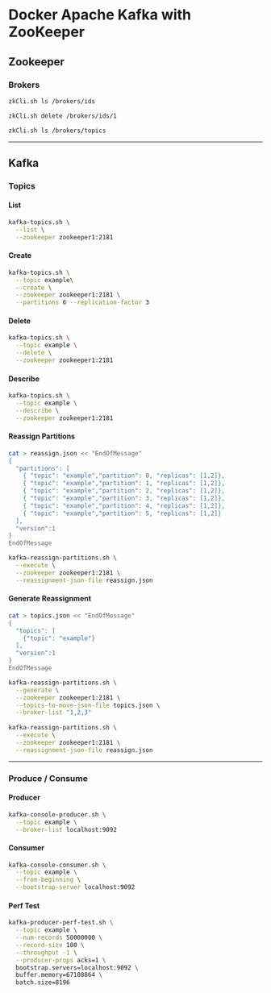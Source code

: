 # Docker Apache Kafka with ZooKeeper

## Zookeeper

### Brokers

```bash
zkCli.sh ls /brokers/ids

zkCli.sh delete /brokers/ids/1

zkCli.sh ls /brokers/topics
```

----
## Kafka

### Topics

#### List
```bash
kafka-topics.sh \
  --list \
  --zookeeper zookeeper1:2181 
```

#### Create
```bash
kafka-topics.sh \
  --topic example\
  --create \
  --zookeeper zookeeper1:2181 \
  --partitions 6 --replication-factor 3
```

#### Delete
```bash
kafka-topics.sh \
  --topic example \
  --delete \
  --zookeeper zookeeper1:2181
```

#### Describe
```bash
kafka-topics.sh \
  --topic example \
  --describe \
  --zookeeper zookeeper1:2181
```

#### Reassign Partitions
```bash
cat > reassign.json << "EndOfMessage"
{
  "partitions": [
    { "topic": "example","partition": 0, "replicas": [1,2]},
	{ "topic": "example","partition": 1, "replicas": [1,2]},
	{ "topic": "example","partition": 2, "replicas": [1,2]},
	{ "topic": "example","partition": 3, "replicas": [1,2]},
	{ "topic": "example","partition": 4, "replicas": [1,2]},
	{ "topic": "example","partition": 5, "replicas": [1,2]}
  ],
  "version":1
}
EndOfMessage

kafka-reassign-partitions.sh \
  --execute \
  --zookeeper zookeeper1:2181 \
  --reassignment-json-file reassign.json
```

#### Generate Reassignment
```bash
cat > topics.json << "EndOfMessage"
{
  "topics": [
    {"topic": "example"}
  ],
  "version":1
}
EndOfMessage

kafka-reassign-partitions.sh \
  --generate \
  --zookeeper zookeeper1:2181 \
  --topics-to-move-json-file topics.json \
  --broker-list "1,2,3"
  
kafka-reassign-partitions.sh \
  --execute \
  --zookeeper zookeeper1:2181 \
  --reassignment-json-file reassign.json
```

---
### Produce / Consume

#### Producer
```bash
kafka-console-producer.sh \
  --topic example \
  --broker-list localhost:9092 
```

#### Consumer
```bash
kafka-console-consumer.sh \
  --topic example \
  --from-beginning \
  --bootstrap-server localhost:9092
```

#### Perf Test
```bash
kafka-producer-perf-test.sh \
  --topic example \
  --num-records 50000000 \
  --record-size 100 \
  --throughput -1 \
  --producer-props acks=1 \
  bootstrap.servers=localhost:9092 \
  buffer.memory=67108864 \
  batch.size=8196
```